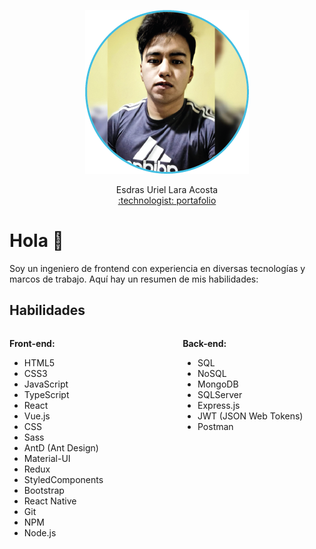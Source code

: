 <p width="250" align="center">
  <img src="profilePicture.png" alt="Mi Foto">
</p>

<p width="250" align="center">
 Esdras Uriel Lara Acosta <br/>
 <a href="https://portafolio-uriellara.netlify.app/">
:technologist: portafolio
</a>

</p>

# Hola 👋

Soy un ingeniero de frontend con experiencia en diversas tecnologías y marcos de trabajo. Aquí hay un resumen de mis habilidades:

## Habilidades

<div style="display: flex; justify-content: space-between;">

<div style="width: 45%;">

**Front-end:**
- HTML5
- CSS3
- JavaScript
- TypeScript
- React
- Vue.js
- CSS
- Sass
- AntD (Ant Design)
- Material-UI
- Redux
- StyledComponents
- Bootstrap
- React Native
- Git
- NPM
- Node.js 

</div>

<div style="width: 45%;">

**Back-end:**
- SQL
- NoSQL
- MongoDB
- SQLServer
- Express.js
- JWT (JSON Web Tokens)
- Postman

</div>

</div>
